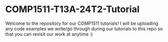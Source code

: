 # COMP1511-T13A-24T2-Tutorial
Welcome to the repository for our COMP1511 tutorials! I will be uploading any code examples we write/go through during our tutorials to this repo so that you can revisit our work at anytime :)
